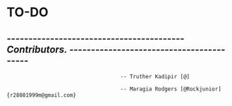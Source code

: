  #                                                       TO-DO






















##  *----------------------------------------- Contributors. -----------------------------------------*

                                        -- Truther Kadipir [@]

                                        -- Maragia Rodgers [@Rockjunior] {r28081999m@gmail.com}